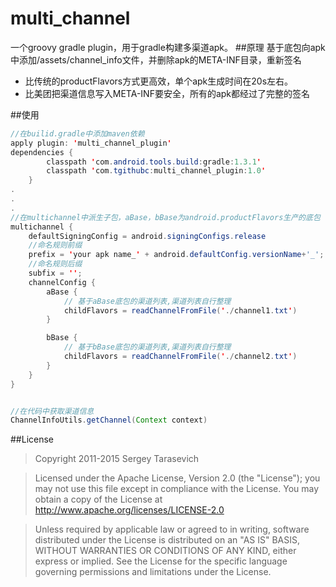 # multi_channel
一个groovy gradle plugin，用于gradle构建多渠道apk。
##原理
基于底包向apk中添加/assets/channel_info文件，并删除apk的META-INF目录，重新签名
		

* 比传统的productFlavors方式更高效，单个apk生成时间在20s左右。
* 比美团把渠道信息写入META-INF要安全，所有的apk都经过了完整的签名

##使用
```java
//在builid.gradle中添加maven依赖
apply plugin: 'multi_channel_plugin'
dependencies {
        classpath 'com.android.tools.build:gradle:1.3.1'
        classpath 'com.tgithubc:multi_channel_plugin:1.0'
    }
.
.
.
//在multichannel中派生子包，aBase，bBase为android.productFlavors生产的底包
multichannel {
    defaultSigningConfig = android.signingConfigs.release
    //命名规则前缀
    prefix = 'your apk name_' + android.defaultConfig.versionName+'_';
    //命名规则后缀
    subfix = '';
    channelConfig {
        aBase {
            // 基于aBase底包的渠道列表,渠道列表自行整理
            childFlavors = readChannelFromFile('./channel1.txt')
        }

        bBase {
            // 基于bBase底包的渠道列表,渠道列表自行整理
            childFlavors = readChannelFromFile('./channel2.txt')
        }
    }
}


//在代码中获取渠道信息
ChannelInfoUtils.getChannel(Context context)
```
##License

>Copyright 2011-2015 Sergey Tarasevich

>Licensed under the Apache License, Version 2.0 (the "License");
>you may not use this file except in compliance with the License.
>You may obtain a copy of the License at
>http://www.apache.org/licenses/LICENSE-2.0

>Unless required by applicable law or agreed to in writing, software
>distributed under the License is distributed on an "AS IS" BASIS,
>WITHOUT WARRANTIES OR CONDITIONS OF ANY KIND, either express or implied.
>See the License for the specific language governing permissions and
>limitations under the License.
